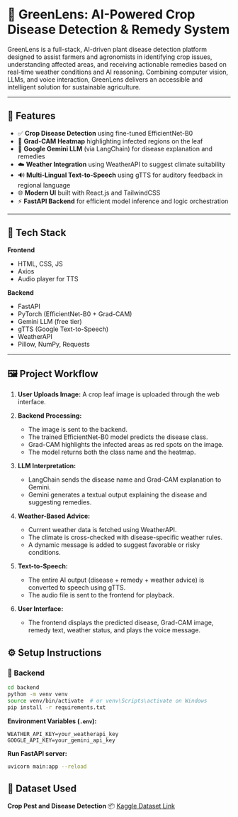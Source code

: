 
# 🌿 GreenLens: AI-Powered Crop Disease Detection & Remedy System

GreenLens is a full-stack, AI-driven plant disease detection platform designed to assist farmers and agronomists in identifying crop issues, understanding affected areas, and receiving actionable remedies based on real-time weather conditions and AI reasoning. Combining computer vision, LLMs, and voice interaction, GreenLens delivers an accessible and intelligent solution for sustainable agriculture.

---

## 🚀 Features

* ✅ **Crop Disease Detection** using fine-tuned EfficientNet-B0
* 🔴 **Grad-CAM Heatmap** highlighting infected regions on the leaf
* 🤖 **Google Gemini LLM** (via LangChain) for disease explanation and remedies
* ☁️ **Weather Integration** using WeatherAPI to suggest climate suitability
* 🔊 **Multi-Lingual Text-to-Speech** using gTTS for auditory feedback in regional language
* 🌐 **Modern UI** built with React.js and TailwindCSS
* ⚡ **FastAPI Backend** for efficient model inference and logic orchestration

---

## 🧠 Tech Stack

**Frontend**

* HTML, CSS, JS
* Axios
* Audio player for TTS

**Backend**

* FastAPI
* PyTorch (EfficientNet-B0 + Grad-CAM)
* Gemini LLM (free tier)
* gTTS (Google Text-to-Speech)
* WeatherAPI
* Pillow, NumPy, Requests

---

## 🖼 Project Workflow

1. **User Uploads Image:**
   A crop leaf image is uploaded through the web interface.

2. **Backend Processing:**

   * The image is sent to the backend.
   * The trained EfficientNet-B0 model predicts the disease class.
   * Grad-CAM highlights the infected areas as red spots on the image.
   * The model returns both the class name and the heatmap.

3. **LLM Interpretation:**

   * LangChain sends the disease name and Grad-CAM explanation to Gemini.
   * Gemini generates a textual output explaining the disease and suggesting remedies.

4. **Weather-Based Advice:**

   * Current weather data is fetched using WeatherAPI.
   * The climate is cross-checked with disease-specific weather rules.
   * A dynamic message is added to suggest favorable or risky conditions.

5. **Text-to-Speech:**

   * The entire AI output (disease + remedy + weather advice) is converted to speech using gTTS.
   * The audio file is sent to the frontend for playback.

6. **User Interface:**

   * The frontend displays the predicted disease, Grad-CAM image, remedy text, weather status, and plays the voice message.



## ⚙️ Setup Instructions

### 🔧 Backend

```bash
cd backend
python -m venv venv
source venv/bin/activate  # or venv\Scripts\activate on Windows
pip install -r requirements.txt
```

**Environment Variables (`.env`):**

```
WEATHER_API_KEY=your_weatherapi_key
GOOGLE_API_KEY=your_gemini_api_key
```

**Run FastAPI server:**

```bash
uvicorn main:app --reload
```


## 📌 Dataset Used

**Crop Pest and Disease Detection**
📦 [Kaggle Dataset Link](https://www.kaggle.com/datasets/nirmalsankalana/crop-pest-and-disease-detection)


